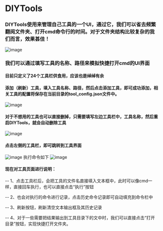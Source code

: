 # DIYTools

### DIYTools使用来管理自己工具的一个UI，通过它，我们可以省去频繁翻阅文件夹、打开cmd命令行的时间。对于文件夹结构比较复杂的我们而言，效果甚佳！
![image](https://github.com/user-attachments/assets/aec162bb-b93b-42aa-ada9-58d97a2b534c)
### 我们可以通过填写工具的名称、路径来模拟快捷打开cmd的UI界面
#### 目前只定义了24个工具栏供食用，应该也是绰绰有余
#### 添加（刷新）工具，填入工具名称、路径，然后点击添加工具，即可成功添加，相关工具的配置将保存在当前目录的tool_config.json文件中。
![image](https://github.com/user-attachments/assets/68994bef-d2c9-41f8-bcbb-15fa620536cf)

#### 对于不想用的工具也可以直接删掉，只需要填写左边工具栏中，工具名称，然后重启DIYTools，就会自动删除工具
![image](https://github.com/user-attachments/assets/77d0b58c-5122-4bf8-bf2a-d074b78c06ab)

#### 点击左侧的工具栏，即可跳转到工具界面
![image](https://github.com/user-attachments/assets/ac522526-ed3d-4985-9eaa-adde00a75b57)
执行命令如下
![image](https://github.com/user-attachments/assets/71ff95d1-8378-4dad-8dc8-e9210799d6ad)

#### 现在对工具页面进行说明：
-- 1、点击工具栏后，会把工具的文件名直接填入文本框中，此时可以像cmd一样，直接回车执行，也可以直接点击“执行”按钮

-- 2、也会对执行的命令进行记录，点击历史命令记录即可自动填充到命令栏中

-- 3、刷新按钮，刷新清空文本输出框及其历史记录

-- 4、对于一些需要把结果输出到工具目录下的文中时，我们可以直接点击“打开目录”按钮，实现快捷打开文件夹。


